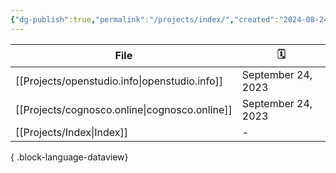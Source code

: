 ```yaml
---
{"dg-publish":true,"permalink":"/projects/index/","created":"2024-08-24"}
---
```



| File                                             | 🗓️                |
| ------------------------------------------------ | ------------------ |
| [[Projects/openstudio.info\|openstudio.info]] | September 24, 2023 |
| [[Projects/cognosco.online\|cognosco.online]] | September 24, 2023 |
| [[Projects/Index\|Index]]                     | \-                 |

{ .block-language-dataview}